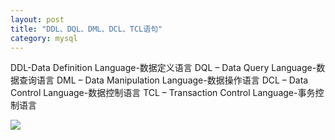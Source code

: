 ```yaml
---
layout: post
title: "DDL、DQL、DML、DCL、TCL语句"
category: mysql 
---
```



DDL-Data Definition Language-数据定义语言
DQL – Data Query Language-数据查询语言
DML – Data Manipulation Language-数据操作语言
DCL – Data Control Language-数据控制语言
TCL – Transaction Control Language-事务控制语言


<img src="../_screenshots/ddl-dql-dml-dcl-tcl-sql.png.png" />